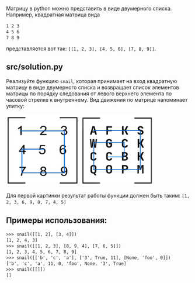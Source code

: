 Матрицу в python можно представить в виде двумерного списка. Например, квадратная матрица вида
```
1 2 3
4 5 6
7 8 9
```
представляется вот так: `[[1, 2, 3], [4, 5, 6], [7, 8, 9]]`. 


## src/solution.py

Реализуйте функцию `snail`, которая принимает на вход квадратную матрицу в виде двумерного списка и возвращает список элементов матрицы по порядку следования от левого верхнего элемента по часовой стрелке к внутреннему. Вид движения по матрице напоминает улитку:

<img src='images/snail_matrix.png' width=200> <img src='images/snail_matrix2.png' width=200>

Для первой картинки результат работы функции должен быть таким:
`[1, 2, 3, 6, 9, 8, 7, 4, 5]`


## Примеры использования:
```
>>> snail([[1, 2], [3, 4]])
[1, 2, 4, 3]
>>> snail([[1, 2, 3], [8, 9, 4], [7, 6, 5]])
[1, 2, 3, 4, 5, 6, 7, 8, 9]
>>> snail([['b', 'c', 'a'], ['3', True, 11], [None, 'foo', 0]])
['b', 'c', 'a', 11, 0, 'foo', None, '3', True]
>>> snail([[]])
[]
```